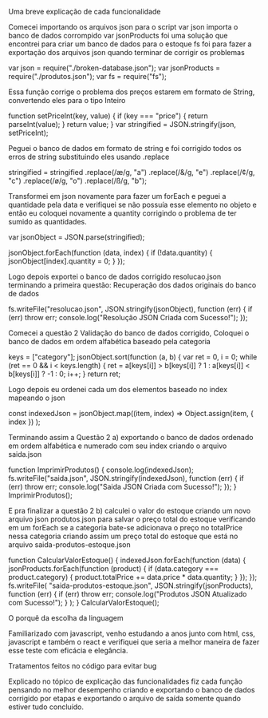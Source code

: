 Uma breve explicação de cada funcionalidade

Comecei importando os arquivos json para o script 
var json importa o banco de dados corrompido
var jsonProducts foi uma solução que encontrei para criar um banco de dados para o estoque
fs foi para fazer a exportação dos arquivos json quando terminar de corrigir os problemas

var json = require("./broken-database.json");
var jsonProducts = require("./produtos.json");
var fs = require("fs");


Essa função corrige o problema dos preços estarem em formato de String, convertendo eles para  o tipo Inteiro

function setPriceInt(key, value) {
 if (key === "price") {
   return parseInt(value);
 }
 return value;
}
var stringified = JSON.stringify(json, setPriceInt);



Peguei o banco de dados em formato de string e foi corrigido  todos os erros de string substituindo eles usando .replace

stringified = stringified
 .replace(/æ/g, "a")
 .replace(/&/g, "e")
 .replace(/¢/g, "c")
 .replace(/ø/g, "o")
 .replace(/ß/g, "b");
 


Transformei em json novamente para fazer um forEach e peguei a quantidade pela data e verifiquei se não possuía esse elemento no objeto e então eu coloquei  novamente a quantity corrigindo o problema de ter sumido as quantidades.

var jsonObject = JSON.parse(stringified);
 
jsonObject.forEach(function (data, index) {
 if (!data.quantity) {
   jsonObject[index].quantity = 0;
 }
});

Logo depois exportei o banco de dados corrigido  resolucao.json terminando a primeira questão: Recuperação dos dados originais do banco de dados 

 
fs.writeFile("resolucao.json", JSON.stringify(jsonObject), function (err) {
 if (err) throw err;
 console.log("Resolução JSON Criada com Sucesso!");
});


Comecei a questão 2 Validação do banco de dados corrigido,
Coloquei o banco de dados em ordem alfabética baseado pela categoria

keys = ["category"];
jsonObject.sort(function (a, b) {
 var ret = 0,
   i = 0;
 while (ret == 0 && i < keys.length) {
   ret = a[keys[i]] > b[keys[i]] ? 1 : a[keys[i]] < b[keys[i]] ? -1 : 0;
   i++;
 }
 return ret;


Logo depois eu ordenei cada um dos elementos baseado no index mapeando o json

const indexedJson = jsonObject.map((item, index) =>
 Object.assign(item, { index })
);
 

Terminando assim a Questão 2 a) exportando o banco de dados ordenado em ordem alfabética e numerado com seu index criando o arquivo saida.json

function ImprimirProdutos() {
 console.log(indexedJson);
 fs.writeFile("saida.json", JSON.stringify(indexedJson), function (err) {
   if (err) throw err;
   console.log("Saida JSON Criada com Sucesso!");
 });
}
ImprimirProdutos();







E pra finalizar a questão 2 b) calculei o valor do estoque criando um novo arquivo json produtos.json para salvar o preço total do estoque verificando em um forEach se a categoria bate-se adicionava o preço no totalPrice nessa categoria criando assim um preço total do estoque que está no arquivo saida-produtos-estoque.json

function CalcularValorEstoque() {
 indexedJson.forEach(function (data) {
   jsonProducts.forEach(function (product) {
     if (data.category === product.category) {
       product.totalPrice += data.price * data.quantity;
     }
   });
 });
 fs.writeFile(
   "saida-produtos-estoque.json",
   JSON.stringify(jsonProducts),
   function (err) {
     if (err) throw err;
     console.log("Produtos JSON Atualizado com Sucesso!");
   }
 );
}
CalcularValorEstoque();
 
O porquê da escolha da linguagem

Familiarizado com javascript, venho estudando a anos junto com html, css, javascript e também o react e verifiquei que seria a melhor maneira de fazer esse teste com eficácia e elegância.

Tratamentos feitos no código para evitar bug

Explicado no tópico de explicação das funcionalidades fiz cada função pensando no melhor desempenho criando e exportando o banco de dados corrigido por etapas e exportando o arquivo de saída somente quando estiver tudo concluído.
